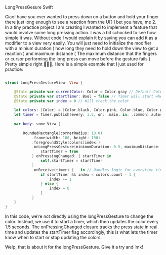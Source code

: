 LongPressGesure Swift 

Ciao! have you ever wanted to press down on a button and hold your finger there just long enough to see a reaction from the UI? I bet you have, me 2. In a tiny practice project I am creating I wanted to implement a feature that would involve some long pressing action. I was a bit schocked to see how simple it was. Without code I would explain it by saying you can add it as a modifier to a view very easily. You will just need to initialize the modifier with a minium duration ( how long they need to hold down the view to get a reaction ) and maximum distance ( The maximum distance that the fingers or cursor performing the long press can move before the gesture fails ). Pretty simple right 🤷🏾‍♂️. Here is a simple example that I just used for practice: 

```swift

struct LongPressGestureView: View {

    @State private var currentColor: Color = Color.gray // Default Color for Rectangle
    @State private var startTimer: Bool = false // Timer will start when long press gesture is identified
    @State private var index = 0 // Will track the color
    
    let colors: [Color] = [Color.black, Color.pink, Color.blue, Color.green, Color.cyan, Color.purple, Color.white]
    let timer = Timer.publish(every: 1.5, on: .main, in: .common).autoconnect() // SwiftUI Timer
    
    var body: some View {
        
        RoundedRectangle(cornerRadius: 10.0)
            .frame(width: 100, height: 100)
            .foregroundStyle(colors[index])
            .onLongPressGesture(minimumDuration: 0.5, maximumDistance: 50) {
                startTimer = true
            } onPressingChanged: { startTimer in
                self.startTimer = startTimer
            }
            .onReceive(timer) { _ in // Handles logic for everytime timer is published
                if startTimer && index < colors.count - 1 {
                    index += 1
                } else {
                    index = 0
                }
            }
    }
}

```

In this code, we’re not directly using the longPressGesture to change the color. Instead, we use it to start a timer, which then updates the color every 1.5 seconds. The onPressingChanged closure tracks the press state in real time and updates the startTimer flag accordingly, this is what lets the timer know when to start or stop updating the colors.

Welp, that is about it for the longPressGesture. Give it a try and lmk! 
